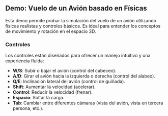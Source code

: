 ## Demo: Vuelo de un Avión basado en Físicas

Esta demo permite probar la simulación del vuelo de un avión utilizando físicas realistas y controles básicos. Es ideal para entender los conceptos de movimiento y rotación en el espacio 3D.

### Controles
Los controles están diseñados para ofrecer un manejo intuitivo y una experiencia fluida:

- **W/S**: Subir o bajar el avión (control del cabeceo).
- **A/D**: Girar el avión hacia la izquierda o derecha (control del alabeo).
- **Q/E**: Inclinación lateral del avión (control de guiñada).
- **Shift**: Aumentar la velocidad (acelerar).
- **Control**: Reducir la velocidad (frenar).
- **Espacio**: Soltar la carga.
- **Tab**: Cambiar entre diferentes cámaras (vista del avión, vista en tercera persona, etc.).


